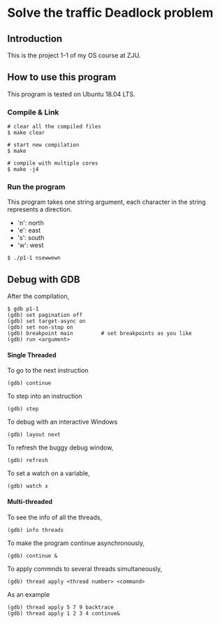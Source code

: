 # Solve the traffic Deadlock problem
## Introduction
This is the project 1-1 of my OS course at ZJU.

## How to use this program
This program is tested on Ubuntu 18.04 LTS.

### Compile & Link
```console
# clear all the compiled files
$ make clear

# start new compilation
$ make

# compile with multiple cores
$ make -j4
```

### Run the program
This program takes one string argument, each character in the string represents a direction.
- 'n': north
- 'e': east
- 's': south
- 'w': west


```console
$ ./p1-1 nsewwewn
```

## Debug with GDB
After the compilation,
```console
$ gdb p1-1
(gdb) set pagination off
(gdb) set target-async on
(gdb) set non-stop on
(gdb) breakpoint main         # set breakpoints as you like
(gdb) run <argument>
```

#### Single Threaded
To go to the next instruction
```console
(gdb) continue
```

To step into an instruction
```console
(gdb) step
```

To debug with an interactive Windows
```console
(gdb) layout next
```
To refresh the buggy debug window,

```console
(gdb) refresh
```

To set a watch on a variable,

```console
(gdb) watch x
```

#### Multi-threaded
To see the info of all the threads,
```console
(gdb) info threads
```

To make the program continue asynchronously,
```console
(gdb) continue &
```

To apply commnds to several threads simultaneously,
```console
(gdb) thread apply <thread number> <command>
```
As an example
```console
(gdb) thread apply 5 7 9 backtrace
(gdb) thread apply 1 2 3 4 continue&
```

